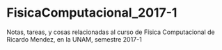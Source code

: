 # FisicaComputacional_2017-1

Notas, tareas, y cosas relacionadas al curso de Física Computacional de Ricardo Mendez, en la UNAM, semestre 2017-1
